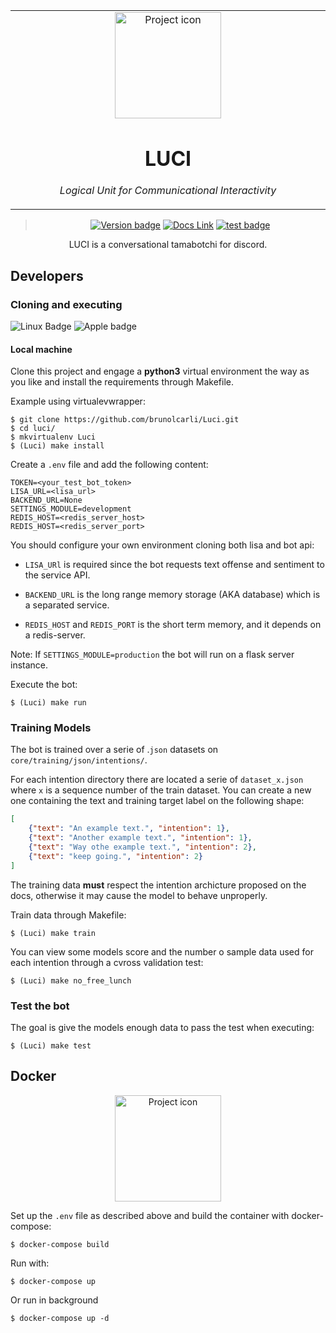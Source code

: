 <table align="center"><tr><td align="center" width="9999">

<img src="https://images.generated.photos/jqguEfsi0Q7fghDlnuQ-KPkFkalSLGNHcgTIBMLVMyw/rs:fit:512:512/Z3M6Ly9nZW5lcmF0/ZWQtcGhvdG9zL3Yz/XzA5MTU5MzkuanBn.jpg" align="center" width="170" alt="Project icon">

# LUCI

*Logical Unit for Communicational Interactivity*

</td></tr>

</table>    

<div align="center">

> [![Version badge](https://img.shields.io/badge/version-0.2.6-silver.svg)](https://lisa--brunolcarli.repl.co/graphql/?query=query%7B%0A%09lisa%0A%7D)
[![Docs Link](https://badgen.net/badge/docs/github_wiki?icon=github)](https://github.com/brunolcarli/Luci/wiki)
[![test badge](https://img.shields.io/badge/test-passing-green.svg)](https://lisa--brunolcarli.repl.co/graphql/?query=query%7B%0A%09lisa%0A%7D)

LUCI is a conversational tamabotchi for discord.

</div>


## Developers

### Cloning and executing

![Linux Badge](https://img.shields.io/badge/OS-Linux-black.svg)
![Apple badge](https://badgen.net/badge/OS/OSX/:color?icon=apple)


#### Local machine


Clone this project and engage a **python3** virtual environment the way as you like and install the requirements through Makefile.

Example using virtualevwrapper:

```
$ git clone https://github.com/brunolcarli/Luci.git
$ cd luci/
$ mkvirtualenv Luci
$ (Luci) make install
```


Create a `.env` file and add the following content:

```
TOKEN=<your_test_bot_token>
LISA_URL=<lisa_url>
BACKEND_URL=None
SETTINGS_MODULE=development
REDIS_HOST=<redis_server_host>
REDIS_HOST=<redis_server_port>
```

You should configure your own environment cloning both lisa and bot api:

- `LISA_URl` is required since the bot requests text offense and sentiment to the service API.

- `BACKEND_URL` is the long range memory storage (AKA database) which is a separated service.

- `REDIS_HOST` and `REDIS_PORT` is the short term memory, and it depends on a redis-server.

Note: If `SETTINGS_MODULE=production` the bot will run on a flask server instance.

Execute the bot:

```
$ (Luci) make run
```

### Training Models

The bot is trained over a serie of .`json` datasets on `core/training/json/intentions/`.

For each intention directory there are located a serie of `dataset_x.json` where `x` is a sequence number of the train dataset. You can create a new one containing the text and training target label on the following shape:

```json
[
    {"text": "An example text.", "intention": 1},
    {"text": "Another example text.", "intention": 1},
    {"text": "Way othe example text.", "intention": 2},
    {"text": "keep going.", "intention": 2}
]
```

The training data **must** respect the intention archicture proposed on the docs, otherwise it may cause the model to behave unproperly.

Train data through Makefile:

```
$ (Luci) make train
```

You can view some models score and the number o sample data used for each intention through a cvross validation test:


```
$ (Luci) make no_free_lunch
```

### Test the bot

The goal is give the models enough data to pass the test when executing:


```
$ (Luci) make test
```


## Docker


<div align="center">

<img src="https://git.infra-lab.xyz/uploads/-/system/project/avatar/46/docker-gif-4.gif?width=64" align="center" width="170" alt="Project icon">

</div>

Set up the `.env` file as described above and build the container with docker-compose:

```
$ docker-compose build
```

Run with:

```
$ docker-compose up
```

Or run in background

```
$ docker-compose up -d
```
